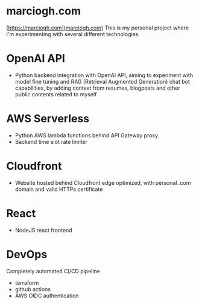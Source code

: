 # marciogh.com

[https://marciogh.com](marciogh.com) This is my personal project where I'm
experimenting with several different technologies.

# OpenAI API

- Python backend integration with OpenAI API, aiming to experiment with model
  fine tuning and RAG (Retrieval Augmented Generation) chat bot capabilities, by
  adding context from resumes, blogposts and other public contents related to
  myself

# AWS Serverless

- Python AWS lambda functions behind API Gateway proxy.
- Backend time slot rate limiter

# Cloudfront

- Website hosted behind Cloudfront edge optimized, with personal .com domain and
  valid HTTPs certificate

# React

- NodeJS react frontend

# DevOps

Completely automated CI/CD pipeline

- terraform
- github actions
- AWS OIDC authentication
